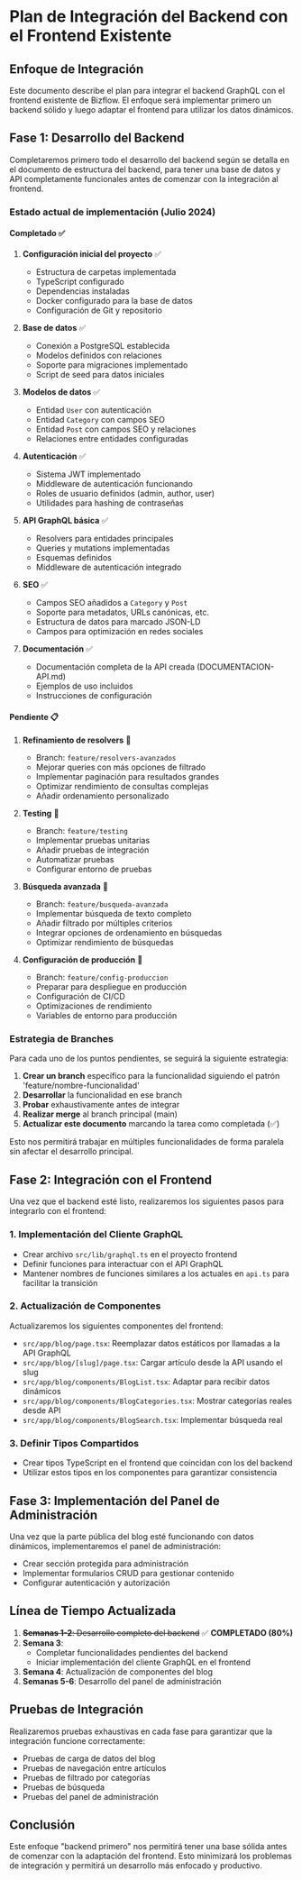 # Plan de Integración del Backend con el Frontend Existente

## Enfoque de Integración

Este documento describe el plan para integrar el backend GraphQL con el frontend existente de Bizflow. El enfoque será implementar primero un backend sólido y luego adaptar el frontend para utilizar los datos dinámicos.

## Fase 1: Desarrollo del Backend

Completaremos primero todo el desarrollo del backend según se detalla en el documento de estructura del backend, para tener una base de datos y API completamente funcionales antes de comenzar con la integración al frontend.

### Estado actual de implementación (Julio 2024)

#### Completado ✅

1. **Configuración inicial del proyecto** ✅
   - Estructura de carpetas implementada
   - TypeScript configurado
   - Dependencias instaladas
   - Docker configurado para la base de datos
   - Configuración de Git y repositorio

2. **Base de datos** ✅
   - Conexión a PostgreSQL establecida
   - Modelos definidos con relaciones
   - Soporte para migraciones implementado
   - Script de seed para datos iniciales

3. **Modelos de datos** ✅
   - Entidad `User` con autenticación
   - Entidad `Category` con campos SEO
   - Entidad `Post` con campos SEO y relaciones
   - Relaciones entre entidades configuradas

4. **Autenticación** ✅
   - Sistema JWT implementado
   - Middleware de autenticación funcionando
   - Roles de usuario definidos (admin, author, user)
   - Utilidades para hashing de contraseñas

5. **API GraphQL básica** ✅
   - Resolvers para entidades principales
   - Queries y mutations implementadas
   - Esquemas definidos
   - Middleware de autenticación integrado

6. **SEO** ✅
   - Campos SEO añadidos a `Category` y `Post`
   - Soporte para metadatos, URLs canónicas, etc.
   - Estructura de datos para marcado JSON-LD
   - Campos para optimización en redes sociales

7. **Documentación** ✅
   - Documentación completa de la API creada (DOCUMENTACION-API.md)
   - Ejemplos de uso incluidos
   - Instrucciones de configuración

#### Pendiente 📋

1. **Refinamiento de resolvers** 📝
   - Branch: `feature/resolvers-avanzados`
   - Mejorar queries con más opciones de filtrado
   - Implementar paginación para resultados grandes
   - Optimizar rendimiento de consultas complejas
   - Añadir ordenamiento personalizado

2. **Testing** 📝
   - Branch: `feature/testing`
   - Implementar pruebas unitarias
   - Añadir pruebas de integración
   - Automatizar pruebas
   - Configurar entorno de pruebas

3. **Búsqueda avanzada** 📝
   - Branch: `feature/busqueda-avanzada`
   - Implementar búsqueda de texto completo
   - Añadir filtrado por múltiples criterios
   - Integrar opciones de ordenamiento en búsquedas
   - Optimizar rendimiento de búsquedas

4. **Configuración de producción** 📝
   - Branch: `feature/config-produccion`
   - Preparar para despliegue en producción
   - Configuración de CI/CD
   - Optimizaciones de rendimiento
   - Variables de entorno para producción

### Estrategia de Branches

Para cada uno de los puntos pendientes, se seguirá la siguiente estrategia:

1. **Crear un branch** específico para la funcionalidad siguiendo el patrón 'feature/nombre-funcionalidad'
2. **Desarrollar** la funcionalidad en ese branch
3. **Probar** exhaustivamente antes de integrar
4. **Realizar merge** al branch principal (main)
5. **Actualizar este documento** marcando la tarea como completada (✅)

Esto nos permitirá trabajar en múltiples funcionalidades de forma paralela sin afectar el desarrollo principal.

## Fase 2: Integración con el Frontend

Una vez que el backend esté listo, realizaremos los siguientes pasos para integrarlo con el frontend:

### 1. Implementación del Cliente GraphQL

- Crear archivo `src/lib/graphql.ts` en el proyecto frontend
- Definir funciones para interactuar con el API GraphQL
- Mantener nombres de funciones similares a los actuales en `api.ts` para facilitar la transición

### 2. Actualización de Componentes

Actualizaremos los siguientes componentes del frontend:

- `src/app/blog/page.tsx`: Reemplazar datos estáticos por llamadas a la API GraphQL
- `src/app/blog/[slug]/page.tsx`: Cargar artículo desde la API usando el slug
- `src/app/blog/components/BlogList.tsx`: Adaptar para recibir datos dinámicos
- `src/app/blog/components/BlogCategories.tsx`: Mostrar categorías reales desde API
- `src/app/blog/components/BlogSearch.tsx`: Implementar búsqueda real

### 3. Definir Tipos Compartidos

- Crear tipos TypeScript en el frontend que coincidan con los del backend
- Utilizar estos tipos en los componentes para garantizar consistencia

## Fase 3: Implementación del Panel de Administración

Una vez que la parte pública del blog esté funcionando con datos dinámicos, implementaremos el panel de administración:

- Crear sección protegida para administración
- Implementar formularios CRUD para gestionar contenido
- Configurar autenticación y autorización

## Línea de Tiempo Actualizada

1. ~~**Semanas 1-2**: Desarrollo completo del backend~~ ✅ **COMPLETADO (80%)**
2. **Semana 3**: 
   - Completar funcionalidades pendientes del backend
   - Iniciar implementación del cliente GraphQL en el frontend
3. **Semana 4**: Actualización de componentes del blog
4. **Semanas 5-6**: Desarrollo del panel de administración

## Pruebas de Integración

Realizaremos pruebas exhaustivas en cada fase para garantizar que la integración funcione correctamente:

- Pruebas de carga de datos del blog
- Pruebas de navegación entre artículos
- Pruebas de filtrado por categorías
- Pruebas de búsqueda
- Pruebas del panel de administración

## Conclusión

Este enfoque "backend primero" nos permitirá tener una base sólida antes de comenzar con la adaptación del frontend. Esto minimizará los problemas de integración y permitirá un desarrollo más enfocado y productivo. 